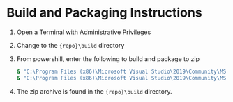 # Build and Packaging Instructions

1. Open a Terminal with Administrative Privileges
1. Change to the `{repo}\build` directory
1. From powershill, enter the following to build and package to zip

    ~~~bash
    & "C:\Program Files (x86)\Microsoft Visual Studio\2019\Community\MSBuild\Current\Bin\msbuild.exe" .\build.proj /t:PreparePackageModern /p:ReleaseVersion=2021.04.02
    & "C:\Program Files (x86)\Microsoft Visual Studio\2019\Community\MSBuild\Current\Bin\msbuild.exe" .\build.proj /t:Package /p:ReleaseVersion=2021.04.02
    ~~~

1. The zip archive is found in the `{repo}\build` directory.